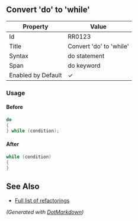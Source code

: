 ## Convert 'do' to 'while'

| Property           | Value                   |
| ------------------ | ----------------------- |
| Id                 | RR0123                  |
| Title              | Convert 'do' to 'while' |
| Syntax             | do statement            |
| Span               | do keyword              |
| Enabled by Default | &#x2713;                |

### Usage

#### Before

```csharp
do
{
} while (condition);
```

#### After

```csharp
while (condition)
{
}
```

## See Also

* [Full list of refactorings](Refactorings.md)


*\(Generated with [DotMarkdown](http://github.com/JosefPihrt/DotMarkdown)\)*